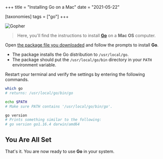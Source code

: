 +++
title = "Installing Go on a Mac"
date = "2021-05-22"

[taxonomies]
tags = ["go"]
+++

![Gopher](https://www.zerotohero.dev/content/images/size/w1200/2024/03/macgoher.png)

> Here, you'll find the instructions to install [**Go**](https://golang.org/ "Go Programming Language") on a **Mac OS** computer.

Open [the package file you downloaded](https://golang.org/dl/) and follow the prompts to install **Go**.

*   The package installs the Go distribution to `/usr/local/go`.
*   The package should put the `/usr/local/go/bin` directory in your `PATH` environment variable.

Restart your terminal and verify the settings by entering the following commands.

```bash
which go
# returns: /usr/local/go/bin/go
```

```bash
echo $PATH
# Make sure PATH contains '/usr/local/go/bin/go'.
```

```bash
go version
# Prints something similar to the following:
# go version go1.16.4 darwin/amd64
```

## You Are All Set

That's it. You are now ready to use **Go** in your system.
